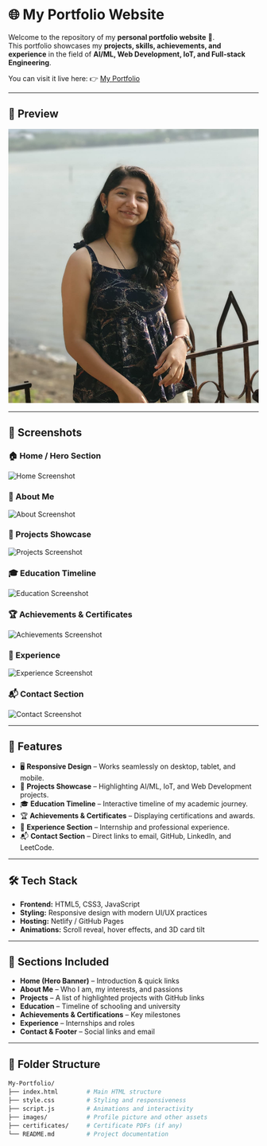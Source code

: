 # 🌐 My Portfolio Website

Welcome to the repository of my **personal portfolio website** 🎉.  
This portfolio showcases my **projects, skills, achievements, and experience** in the field of **AI/ML, Web Development, IoT, and Full-stack Engineering**.  

You can visit it live here: 👉 [My Portfolio](https://pallaviakolkar-portfolio.netlify.app/)  

---

## 📸 Preview  

![Portfolio Screenshot](images/pallavi.jpg) <!-- Replace with an actual screenshot if possible -->

---
## 📸 Screenshots 

### 🏠 Home / Hero Section  
![Home Screenshot](screenshots/home.png)  

### 🙋 About Me  
![About Screenshot](screenshots/about.png)  

### 📂 Projects Showcase  
![Projects Screenshot](screenshots/projects.png)  

### 🎓 Education Timeline  
![Education Screenshot](screenshots/education.png)  

### 🏆 Achievements & Certificates  
![Achievements Screenshot](screenshots/achievements.png)  

### 💼 Experience  
![Experience Screenshot](screenshots/experience.png)  

### 📬 Contact Section  
![Contact Screenshot](screenshots/contact.png)  

---

## 🚀 Features  

- 🖥️ **Responsive Design** – Works seamlessly on desktop, tablet, and mobile.  
- 📂 **Projects Showcase** – Highlighting AI/ML, IoT, and Web Development projects.  
- 🎓 **Education Timeline** – Interactive timeline of my academic journey.  
- 🏆 **Achievements & Certificates** – Displaying certifications and awards.  
- 💼 **Experience Section** – Internship and professional experience.  
- 📬 **Contact Section** – Direct links to email, GitHub, LinkedIn, and LeetCode.  

---

## 🛠️ Tech Stack  

- **Frontend:** HTML5, CSS3, JavaScript  
- **Styling:** Responsive design with modern UI/UX practices  
- **Hosting:** Netlify / GitHub Pages  
- **Animations:** Scroll reveal, hover effects, and 3D card tilt  

---

## 📌 Sections Included  

- **Home (Hero Banner)** – Introduction & quick links  
- **About Me** – Who I am, my interests, and passions  
- **Projects** – A list of highlighted projects with GitHub links  
- **Education** – Timeline of schooling and university  
- **Achievements & Certifications** – Key milestones  
- **Experience** – Internships and roles  
- **Contact & Footer** – Social links and email  

---

## 📂 Folder Structure  

```bash
My-Portfolio/
├── index.html        # Main HTML structure
├── style.css         # Styling and responsiveness
├── script.js         # Animations and interactivity
├── images/           # Profile picture and other assets
├── certificates/     # Certificate PDFs (if any)
└── README.md         # Project documentation
